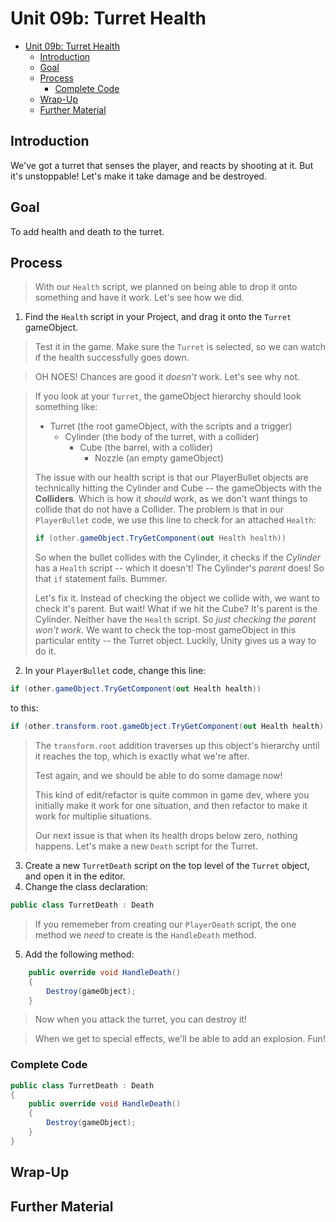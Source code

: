 # Unit 09b: Turret Health

- [Unit 09b: Turret Health](#unit-09b-turret-health)
  - [Introduction](#introduction)
  - [Goal](#goal)
  - [Process](#process)
    - [Complete Code](#complete-code)
  - [Wrap-Up](#wrap-up)
  - [Further Material](#further-material)

## Introduction

We've got a turret that senses the player, and reacts by shooting at it. But it's unstoppable! Let's make it take damage and be destroyed.

## Goal

To add health and death to the turret.

## Process

> With our `Health` script, we planned on being able to drop it onto something and have it work. Let's see how we did.

1. Find the `Health` script in your Project, and drag it onto the `Turret` gameObject.

> Test it in the game. Make sure the `Turret` is selected, so we can watch if the health successfully goes down.

> OH NOES! Chances are good it *doesn't* work. Let's see why not.

> If you look at your `Turret`, the gameObject hierarchy should look something like:
>
> - Turret (the root gameObject, with the scripts and a trigger)
>   - Cylinder (the body of the turret, with a collider)
>       - Cube (the barrel, with a collider)
>           - Nozzle (an empty gameObject)
>
> The issue with our health script is that our PlayerBullet objects are technically hitting the Cylinder and Cube -- the gameObjects with the **Colliders**. Which is how it *should* work, as we don't want things to collide that do not have a Collider. The problem is that in our `PlayerBullet` code, we use this line to check for an attached `Health`:
>
> ```C#
> if (other.gameObject.TryGetComponent(out Health health))
> ```
>
> So when the bullet collides with the Cylinder, it checks if the *Cylinder* has a `Health` script -- which it doesn't! The Cylinder's *parent* does! So that `if` statement fails. Bummer.
>
> Let's fix it.  Instead of checking the object we collide with, we want to check it's parent. But wait! What if we hit the Cube? It's parent is the Cylinder. Neither have the `Health` script. So *just checking the parent won't work*.  We want to check the top-most gameObject in this particular entity -- the Turret object. Luckily, Unity gives us a way to do it.

2. In your `PlayerBullet` code, change this line:

```C#
if (other.gameObject.TryGetComponent(out Health health))
```

to this:

```C#
if (other.transform.root.gameObject.TryGetComponent(out Health health))
```

> The `transform.root` addition traverses up this object's hierarchy until it reaches the top, which is exactly what we're after.
>
> Test again, and we should be able to do some damage now! 
> 
> This kind of edit/refactor is quite common in game dev, where you initially make it work for one situation, and then refactor to make it work for multiplie situations.
> 
> Our next issue is that when its health drops below zero, nothing happens. Let's make a new `Death` script for the Turret.

3. Create a new `TurretDeath` script on the top level of the `Turret` object, and open it in the editor.
4. Change the class declaration:

```C#
public class TurretDeath : Death
```

> If you rememeber from creating our `PlayerDeath` script, the one method we *need* to create is the `HandleDeath` method.

5. Add the following method:

```C#
    public override void HandleDeath()
    {
        Destroy(gameObject);
    }
```

> Now when you attack the turret, you can destroy it!

> When we get to special effects, we'll be able to add an explosion. Fun!

### Complete Code

```C#
public class TurretDeath : Death
{
    public override void HandleDeath()
    {
        Destroy(gameObject);
    }
}
```

## Wrap-Up



## Further Material